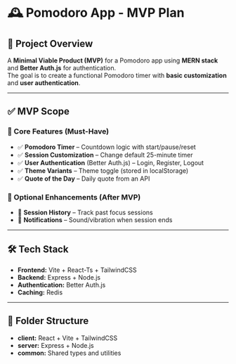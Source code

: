 # 🕰️ Pomodoro App - MVP Plan

## 🚀 Project Overview

A **Minimal Viable Product (MVP)** for a Pomodoro app using **MERN stack** and **Better Auth.js** for authentication.  
The goal is to create a functional Pomodoro timer with **basic customization** and **user authentication**.

---

## ✅ MVP Scope

### **📌 Core Features (Must-Have)**

- ✅ **Pomodoro Timer** – Countdown logic with start/pause/reset
- ✅ **Session Customization** – Change default 25-minute timer
- ✅ **User Authentication** (Better Auth.js) – Login, Register, Logout
- ✅ **Theme Variants** – Theme toggle (stored in localStorage)
- ✅ **Quote of the Day** – Daily quote from an API

### **🚀 Optional Enhancements (After MVP)**

- 🔹 **Session History** – Track past focus sessions
- 🔹 **Notifications** – Sound/vibration when session ends

---

## 🛠️ Tech Stack

- **Frontend:** Vite + React-Ts + TailwindCSS
- **Backend:** Express + Node.js
- **Authentication:** Better Auth.js
- **Caching:** Redis

---

## 📂 Folder Structure

- **client:** React + Vite + TailwindCSS
- **server:** Express + Node.js
- **common:** Shared types and utilities
